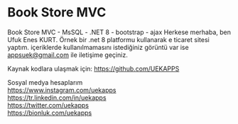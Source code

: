 # Book Store MVC
 Book Store MVC - MsSQL - .NET 8 - bootstrap - ajax 
   Herkese merhaba, ben Ufuk Enes KURT. Örnek bir .net 8 platformu kullanarak e ticaret sitesi yaptım. içeriklerde kullanılmamasını istediğiniz görüntü var ise appsuek@gmail.com ile iletişime geçiniz. 
 

  
 Kaynak kodlara ulaşmak için: https://github.com/UEKAPPS  
  
Sosyal medya hesaplarım  
https://www.instagram.com/uekapps  
https://tr.linkedin.com/in/uekapps  
https://twitter.com/uekapps  
https://bionluk.com/uekapps  
  
  
